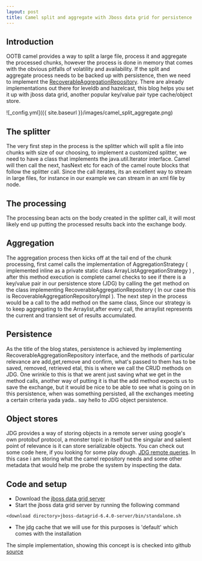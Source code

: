 ```yaml
---
layout: post
title: Camel split and aggregate with Jboss data grid for persistence
---
```


## Introduction

OOTB camel provides a way to split a large file, process it and aggregate the processed chunks, however the process
is done in memory that comes with the obvious pitfalls of volatility and availability. If the split and aggregate process
needs to be backed up with persistence, then we need to implement the [RecoverableAggregationRepository](
https://camel.apache.org/maven/camel-2.15.0/camel-core/apidocs/org/apache/camel/spi/RecoverableAggregationRepository.html).
There are already implementations out there for leveldb and hazelcast, this blog helps you set it up with jboss data grid,
another popular key/value pair type cache/object store.



![_config.yml]({{ site.baseurl }}/images/camel_split_aggregate.png)


## The splitter

The very first step in the process is the splitter which will split a file into chunks with size of our choosing, to implement
a customized splitter, we need to have a class that implements the java.util.Iterator interface. Camel will then
call the next, hasNext etc for each of the camel route blocks that follow the splitter call. Since the call iterates, its an
excellent way to stream in large files, for instance in our example we can stream in an xml file by node.

## The processing

The processing bean acts on the body created in the splitter call, it will most likely end up putting the processed results
back into the exchange body.

## Aggregation

The aggregation process then kicks off at the tail end of the chunk processing, first camel calls the implementation
of AggregationStrategy ( implemented inline as a private static class ArrayListAggregationStrategy ) , after this method execution
is complete camel checks to see if there is a key/value pair in our persistence store (JDG) by calling the get method on the class
implementing RecoverableAggregationRepository ( In our case this is RecoverableAggregationRepositoryImpl ).
The next step in the process would be a call to the add method on the same class, Since our strategy is to keep
aggregating to the Arraylist,after every call, the arraylist represents the current and transient set of results accumulated.

## Persistence

As the title of the blog states, persistence is achieved by implementing RecoverableAggregationRepository interface, and the methods
of particular relevance are add,get,remove and confirm, what's passed to them has to be saved, removed, retrieved etal, this is where
we call the CRUD methods on JDG. One wrinkle to this is that we arent just saving what we get in the method calls, another way of putting it is
that the add method expects us to save the exchange, but it would be nice to be able to see what is going on in this persistence, when was
something persisted, all the exchanges meeting a certain criteria yada yada.. say hello to JDG object persistence.

## Object stores

JDG provides a way of storing objects in a remote server using google's own protobuf protocol, a monster topic in itself but the singular and
salient point of relevance is it can store serializable objects. You can check out some code here, if you looking for some play dough.
[JDG remote queries](https://github.com/svsvenu/poc/tree/master/jdg-remote-query). In this case i am storing what the camel repository
needs and some other metadata that would help me probe the system by inspecting the data.

## Code and setup



- Download the [jboss data grid server](https://developers.redhat.com/download-manager/file/jboss-datagrid-6.4.0.GA.zip)
- Start the jboss data grid server by running the following command

```
<download directory>jboss-datagrid-6.4.0-server/bin/standalone.sh
```

- The jdg cache that we will use for this purposes is 'default' which comes with the installation



The simple implementation, showing this concept is is checked into github [source](https://github.com/svsvenu/poc/tree/master/camel-split-aggregate)